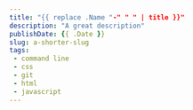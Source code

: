 ```yaml
---
title: "{{ replace .Name "-" " " | title }}"
description: "A great description"
publishDate: {{ .Date }}
slug: a-shorter-slug
tags:
 - command line
 - css
 - git
 - html
 - javascript
---
```

